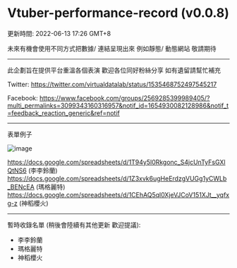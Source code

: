 # Vtuber-performance-record (v0.0.8)
更新時間: 2022-06-13 17:26 GMT+8

未來有機會使用不同方式把數據/ 連結呈現出來
例如靜態/ 動態網站 敬請期待

<hr>

此企劃旨在提供平台重溫各個表演 
歡迎各位同好粉絲分享 如有遺留請幫忙補充

Twitter: https://twitter.com/virtualdatalab/status/1535468752497545217

Facebook: https://www.facebook.com/groups/2569285399989405/?multi_permalinks=3099343160316957&notif_id=1654930082128986&notif_t=feedback_reaction_generic&ref=notif

<hr>
表單例子

![image](https://user-images.githubusercontent.com/107298988/173179031-33fbe240-a8f7-47aa-897d-0c29edb519cc.png)

https://docs.google.com/spreadsheets/d/1T94y5l0Rkgonc_S4jcUnTyFsGXlQtNS6 (李李鈴蘭)
https://docs.google.com/spreadsheets/d/1Z3xvk6ugHeErdzgVUGg1yCWLb_BENcEA (瑪格麗特)
https://docs.google.com/spreadsheets/d/1CEhAQ5ql0XjeVJCoV151XJt__yqfxg-z (神稻櫻火)

<hr>

暫時收錄名單 (稍後會陸續有其他更新 歡迎提議):
- 李李鈴蘭
- 瑪格麗特
- 神稻櫻火
